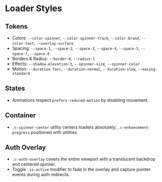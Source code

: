 # Loader Styles

## Tokens

- Colors: `--color-spinner`, `--color-spinner-track`, `--color-brand`, `--color-text`, `--overlay-surface`
- Spacing: `--space-1`, `--space-2`, `--space-3`, `--space-4`, `--space-5`, `--space-7`, `--space-8`
- Borders & Radius: `--border-0`, `--radius-l`
- Effects: `--shadow-elevation-3`, `--spinner-size`, `--spinner-color`
- Motion: `--duration-fast`, `--duration-normal`, `--duration-slow`, `--easing-standard`

## States

- Animations respect `prefers-reduced-motion` by disabling movement.

## Container

- `.c-spinner-center` utility centers loaders absolutely; `.c-enhancement-progress` positioned with utilities.

## Auth Overlay

- `.c-auth-overlay` covers the entire viewport with a translucent backdrop and centered spinner.
- Toggle `.is-active` modifier to fade in the overlay and capture pointer events during auth redirects.
